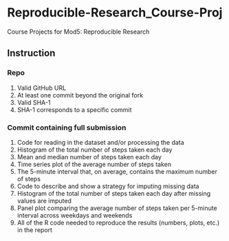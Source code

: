 # Reproducible-Research_Course-Proj
Course Projects for Mod5: Reproducible Research


## Instruction
### Repo
1.	Valid GitHub URL
2.	At least one commit beyond the original fork
3.	Valid SHA-1
4.	SHA-1 corresponds to a specific commit
### Commit containing full submission
1.	Code for reading in the dataset and/or processing the data
2.	Histogram of the total number of steps taken each day
3.	Mean and median number of steps taken each day
4.	Time series plot of the average number of steps taken
5.	The 5-minute interval that, on average, contains the maximum number of steps
6.	Code to describe and show a strategy for imputing missing data
7.	Histogram of the total number of steps taken each day after missing values are imputed
8.	Panel plot comparing the average number of steps taken per 5-minute interval across weekdays and weekends
9.	All of the R code needed to reproduce the results (numbers, plots, etc.) in the report

